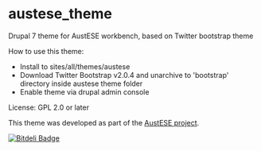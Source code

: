 austese_theme
=============

Drupal 7 theme for AustESE workbench, based on Twitter bootstrap theme

How to use this theme:

* Install to sites/all/themes/austese
* Download Twitter Bootstrap v2.0.4 and unarchive to 'bootstrap' directory inside austese theme folder
* Enable theme via drupal admin console

License: GPL 2.0 or later

This theme was developed as part of the [AustESE project](http://itee.uq.edu.au/~eresearch/projects/austese).

[![Bitdeli Badge](https://d2weczhvl823v0.cloudfront.net/uq-eresearch/austese_theme/trend.png)](https://bitdeli.com/free "Bitdeli Badge")

